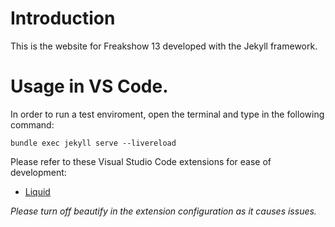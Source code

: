 # Introduction

This is the website for Freakshow 13 developed with the Jekyll framework.

# Usage in VS Code.

In order to run a test enviroment, open the terminal and type in the following command:

```
bundle exec jekyll serve --livereload
```

Please refer to these Visual Studio Code extensions for ease of development:


* [Liquid](https://marketplace.visualstudio.com/items?itemName=sissel.shopify-liquid)

*Please turn off beautify in the extension configuration as it causes issues.*